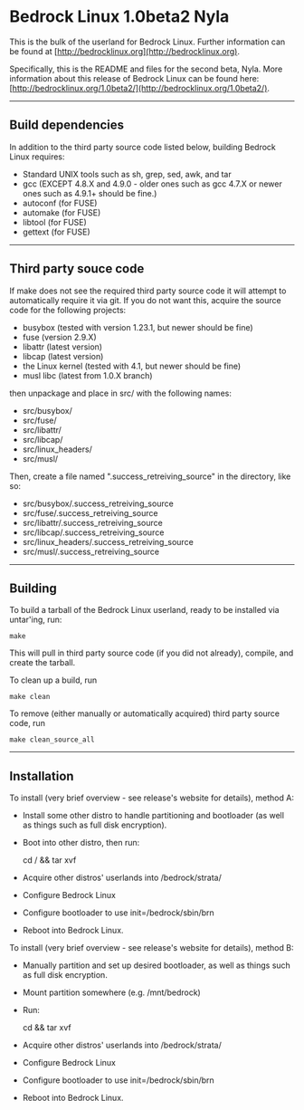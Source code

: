 Bedrock Linux 1.0beta2 Nyla
===========================

This is the bulk of the userland for Bedrock Linux.  Further information can be
found at [http://bedrocklinux.org](http://bedrocklinux.org).

Specifically, this is the README and files for the second beta, Nyla.  More
information about this release of Bedrock Linux can be found here:
[http://bedrocklinux.org/1.0beta2/](http://bedrocklinux.org/1.0beta2/).

------------------
Build dependencies
------------------

In addition to the third party source code listed below, building Bedrock Linux
requires:

- Standard UNIX tools such as sh, grep, sed, awk, and tar
- gcc (EXCEPT 4.8.X and 4.9.0 - older ones such as gcc 4.7.X or newer ones such
  as 4.9.1+ should be fine.)
- autoconf (for FUSE)
- automake (for FUSE)
- libtool (for FUSE)
- gettext (for FUSE)

----------------------
Third party souce code
----------------------

If make does not see the required third party source code it will attempt to
automatically require it via git.  If you do not want this, acquire the source
code for the following projects:

- busybox (tested with version 1.23.1, but newer should be fine)
- fuse (version 2.9.X)
- libattr (latest version)
- libcap (latest version)
- the Linux kernel (tested with 4.1, but newer should be fine)
- musl libc (latest from 1.0.X branch)

then unpackage and place in src/ with the following names:

- src/busybox/
- src/fuse/
- src/libattr/
- src/libcap/
- src/linux_headers/
- src/musl/

Then, create a file named ".success_retreiving_source" in the directory, like
so:

- src/busybox/.success_retreiving_source
- src/fuse/.success_retreiving_source
- src/libattr/.success_retreiving_source
- src/libcap/.success_retreiving_source
- src/linux_headers/.success_retreiving_source
- src/musl/.success_retreiving_source

--------
Building
--------

To build a tarball of the Bedrock Linux userland, ready to be installed via
untar'ing, run:

    make

This will pull in third party source code (if you did not already), compile,
and create the tarball.

To clean up a build, run

    make clean

To remove (either manually or automatically acquired) third party source code,
run

    make clean_source_all

------------
Installation
------------

To install (very brief overview - see release's website for details), method A:

- Install some other distro to handle partitioning and bootloader (as well as
  things such as full disk encryption).
- Boot into other distro, then run:

    cd / && tar xvf <path-to-bedrock-tarball>

- Acquire other distros' userlands into /bedrock/strata/
- Configure Bedrock Linux
- Configure bootloader to use init=/bedrock/sbin/brn
- Reboot into Bedrock Linux.

To install (very brief overview - see release's website for details), method B:

- Manually partition and set up desired bootloader, as well as things such as
  full disk encryption.
- Mount partition somewhere (e.g. /mnt/bedrock)
- Run:

    cd <mount-point> && tar xvf <path-to-bedrock-tarball>

- Acquire other distros' userlands into <mount>/bedrock/strata/
- Configure Bedrock Linux
- Configure bootloader to use init=/bedrock/sbin/brn
- Reboot into Bedrock Linux.
